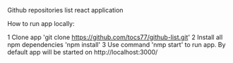 Github repositories list react application

How to run app locally:

1 Clone app   'git clone https://github.com/tocs77/github-list.git'
2 Install all npm dependencies   'npm install'
3 Use command 'nmp start' to run app. By default app will be started on  http://localhost:3000/
